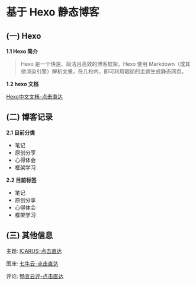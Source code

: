 # 基于 Hexo 静态博客

## (一) Hexo

**1.1 Hexo 简介**
> Hexo 是一个快速、简洁且高效的博客框架。Hexo 使用 Markdown（或其他渲染引擎）解析文章，在几秒内，即可利用靓丽的主题生成静态网页。

**1.2 hexo 文档**

[Hexo中文文档-点击直达](https://hexo.io/zh-cn/docs/)

## (二) 博客记录

**2.1 目前分类**

- 笔记
- 原创分享
- 心得体会
- 框架学习

**2.2 目前标签**

- 笔记
- 原创分享
- 心得体会
- 框架学习

## (三) 其他信息

主题: [ICARUS-点击直达](https://ppoffice.github.io/hexo-theme-icarus/)

图床: [七牛云-点击直达](https://www.qiniu.com/)

评论: [畅言云评-点击直达](http://changyan.kuaizhan.com/)
